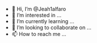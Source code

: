 - 👋 Hi, I’m @Jeah1alfaro
- 👀 I’m interested in ...
- 🌱 I’m currently learning ...
- 💞️ I’m looking to collaborate on ...
- 📫 How to reach me ...

<!---
Jeah1alfaro/Jeah1alfaro is a ✨ special ✨ repository because its `README.md` (this file) appears on your GitHub profile.
You can click the Preview link to take a look at your changes.
--->
